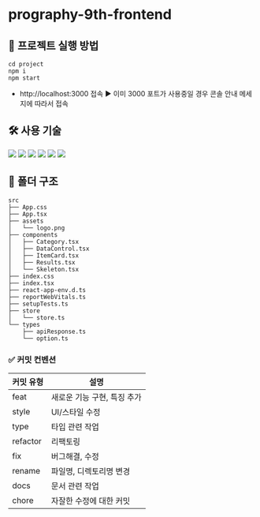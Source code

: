 # prography-9th-frontend

## 📌 프로젝트 실행 방법

```shell
cd project
npm i
npm start
```

- http://localhost:3000 접속 ▶️ 이미 3000 포트가 사용중일 경우 콘솔 안내 메세지에 따라서 접속

## 🛠️ 사용 기술

<img src="https://img.shields.io/badge/TypeScript-3178C6?style=for-the-badge&logo=typescript&logoColor=white" />
<img src="https://img.shields.io/badge/React-61DAFB?style=for-the-badge&logo=react&logoColor=white" />
<img src="https://img.shields.io/badge/StyledComponents-DB7093?style=for-the-badge&logo=styledcomponents&logoColor=white" />
<img src="https://img.shields.io/badge/Zustand-A9225C?style=for-the-badge&" />
<img src="https://img.shields.io/badge/Axios-5A29E4?style=for-the-badge&logo=axios&logoColor=white" />
<img src="https://img.shields.io/badge/ReactQuery-FF4154?style=for-the-badge&logo=reactquery&logoColor=white" />


## 📁 폴더 구조

```
src
├── App.css
├── App.tsx
├── assets
│   └── logo.png
├── components
│   ├── Category.tsx
│   ├── DataControl.tsx
│   ├── ItemCard.tsx
│   ├── Results.tsx
│   └── Skeleton.tsx
├── index.css
├── index.tsx
├── react-app-env.d.ts
├── reportWebVitals.ts
├── setupTests.ts
├── store
│   └── store.ts
└── types
    ├── apiResponse.ts
    └── option.ts
```

### ✅ 커밋 컨벤션

| 커밋 유형 | 설명                        |
| --------- | --------------------------- |
| feat      | 새로운 기능 구현, 특징 추가 |
| style     | UI/스타일 수정              |
| type      | 타입 관련 작업              |
| refactor  | 리팩토링                    |
| fix       | 버그해결, 수정              |
| rename    | 파일명, 디렉토리명 변경     |
| docs      | 문서 관련 작업              |
| chore     | 자잘한 수정에 대한 커밋     |
